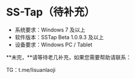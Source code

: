 # SS-Tap（待补充）

* 系统要求：Windows 7 及以上
* 软件版本：SSTap Beta 1.0.9.3 及以上
* 设备要求：Windows PC / Tablet

**未完，**请等待老几补充，如果您需要帮助请联系：

TG：t.me/lisuanlaoji

